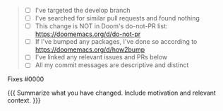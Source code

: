 <!-- 
  Thank you for contributing to Doom Emacs! <3
  
  To ensure your PR isn't refused, please ensure it meets the criteria:
-->

> - [ ] I've targeted the develop branch
> - [ ] I've searched for similar pull requests and found nothing
> - [ ] This change is NOT in Doom's do-not-PR list: https://doomemacs.org/d/do-not-pr
> - [ ] If I've bumped any packages, I've done so according to https://doomemacs.org/d/how2bump
> - [ ] I've linked any relevant issues and PRs below
> - [ ] All my commit messages are descriptive and distinct

Fixes #0000 <!-- remove if not applicable -->

{{{ Summarize what you have changed. Include motivation and relevant context. }}}
